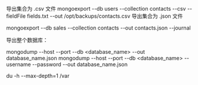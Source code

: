 导出集合为 .csv 文件
mongoexport --db users --collection contacts --csv --fieldFile fields.txt --out /opt/backups/contacts.csv
导出集合为 .json 文件

mongoexport --db sales --collection contacts --out contacts.json --journal

导出整个数据库：

mongodump --host <host> --port <port> --db <database_name> --out database_name.json
mongodump --host <host> --port <port> --db <database_name> --username <username> --password <password> --out database_name.json


du -h --max-depth=1 /var

